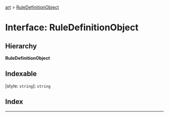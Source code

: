 [art](../README.md) > [RuleDefinitionObject](../interfaces/ruledefinitionobject.md)

# Interface: RuleDefinitionObject

## Hierarchy

**RuleDefinitionObject**

## Indexable

\[style: `string`\]:&nbsp;`string`
## Index

---

